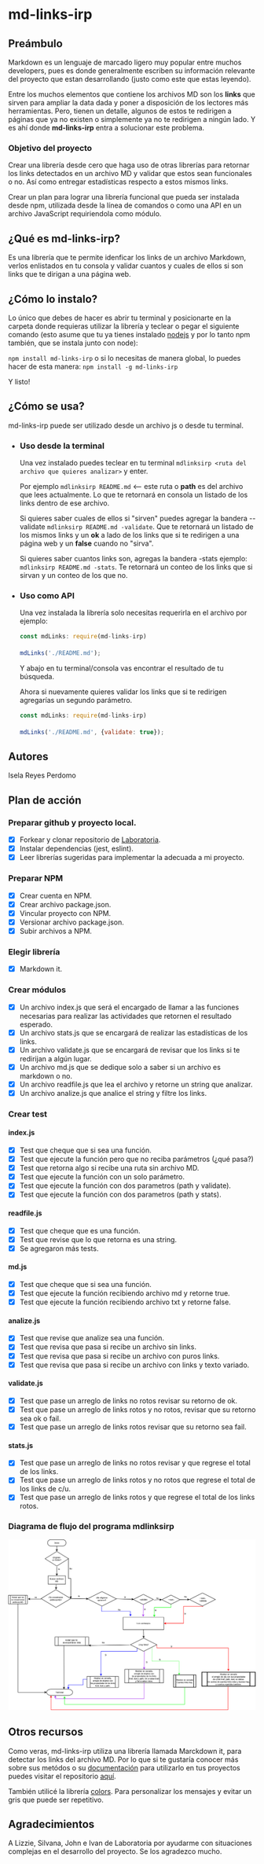 # md-links-irp

## Preámbulo

Markdown es un lenguaje de marcado ligero muy popular entre muchos developers, pues es donde generalmente escriben su información relevante del proyecto que estan desarrollando (justo como este que estas leyendo). 

Entre los muchos elementos que contiene los archivos MD son los **links** que sirven para ampliar la data dada y poner a disposición de los lectores más herramientas. Pero, tienen un detalle, algunos de estos te redirigen a páginas que ya no existen o simplemente ya no te redirigen a ningún lado. Y es ahí donde **md-links-irp** entra a solucionar este problema. 

### Objetivo del proyecto

Crear una librería desde cero que haga uso de otras librerías para retornar los links detectados en un archivo MD y validar que estos sean funcionales o no. Así como entregar estadísticas respecto a estos mismos links.

Crear un plan para lograr una librería funcional que pueda ser instalada desde npm, utilizada desde la línea de comandos o como una API en un archivo JavaScript requiriendola como módulo.

## ¿Qué es md-links-irp?

Es una librería que te permite idenficar los links de un archivo Markdown, verlos enlistados en tu consola y validar cuantos y cuales de ellos si son links que te dirigan a una página web.

## ¿Cómo lo instalo?

Lo único que debes de hacer es abrir tu terminal y posicionarte en la carpeta donde requieras utilizar la librería y teclear o pegar el siguiente comando (esto asume que tu ya tienes instalado [nodejs](https://nodejs.org/en/) y por lo tanto npm también, que se instala junto con node): 

`npm install md-links-irp`
o si lo necesitas de manera global, lo puedes hacer de esta manera:
`npm install -g md-links-irp`

Y listo! 

## ¿Cómo se usa?
md-links-irp puede ser utilizado desde un archivo js o desde tu terminal.
- ### Uso desde la terminal
    Una vez instalado puedes teclear en tu terminal `mdlinksirp <ruta del archivo que quieres analizar>` y enter.
    
    Por ejemplo `mdlinksirp README.md` <-- este ruta o **path** es del archivo que lees actualmente.
    Lo que te retornará en consola un listado de los links dentro de ese archivo.

    Si quieres saber cuales de ellos si "sirven" puedes agregar la bandera --validate
    `mdlinksirp README.md -validate`. Que te retornará un listado de los mismos links y un **ok** a lado de los links que si te redirigen a una página web y un **false** cuando no "sirva".

    Si quieres saber cuantos links son, agregas la bandera -stats ejemplo: `mdlinksirp README.md -stats`. Te retornará un conteo de los links que si sirvan y un conteo de los que no.

- ### Uso como API
    Una vez instalada la librería solo necesitas requerirla 
    en el archivo por ejemplo: 

    ```js
    const mdLinks: require(md-links-irp)

    mdLinks('./README.md');
    ```

    Y abajo en tu terminal/consola vas encontrar el resultado de tu búsqueda.

    Ahora si nuevamente quieres validar los links que si te redirigen agregarías un segundo parámetro.
    ```js
    const mdLinks: require(md-links-irp)

    mdLinks('./README.md', {validate: true});
    ```

## Autores

Isela Reyes Perdomo

## Plan de acción

### Preparar github y proyecto local.

- [x] Forkear y clonar repositorio de [Laboratoria](https://github.com/Laboratoria/MEX008-FE-md-link).
- [x] Instalar dependencias (jest, eslint).
- [x] Leer librerías sugeridas para implementar la adecuada a mi proyecto.

### Preparar NPM 

- [x] Crear cuenta en NPM.
- [x] Crear archivo package.json.
- [x] Vincular proyecto con NPM.
- [x] Versionar archivo package.json.
- [x] Subir archivos a NPM.

### Elegir librería
- [x] Markdown it.

### Crear módulos
- [x] Un archivo index.js que será el encargado de llamar a las funciones necesarias para realizar las actividades que retornen el resultado esperado.
- [x] Un archivo stats.js que se encargará de realizar las estadísticas de los links.
- [x] Un archivo validate.js que se encargará de revisar que los links si te redirijan a algún lugar.
- [x] Un archivo md.js que se dedique solo a saber si un archivo es markdown o no.
- [x] Un archivo readfile.js que lea el archivo y retorne un string que analizar.
- [x] Un archivo analize.js que analice el string y filtre los links.

### Crear test

#### index.js
- [x] Test que cheque que si sea una función.
- [x] Test que ejecute la función pero que no reciba parámetros (¿qué pasa?)
- [x] Test que retorna algo si recibe una ruta sin archivo MD.
- [x] Test que ejecute la función con un solo parámetro.
- [x] Test que ejecute la función con dos parametros (path y validate).
- [x] Test que ejecute la función con dos parametros (path y stats).

#### readfile.js
- [x] Test que cheque que es una función.
- [x] Test que revise que lo que retorna es una string.
- [x] Se agregaron más tests.

#### md.js
- [x] Test que cheque que si sea una función.
- [x] Test que ejecute la función recibiendo archivo md y retorne true.
- [x] Test que ejecute la función recibiendo archivo txt y retorne false.

#### analize.js
- [x] Test que revise que analize sea una función.
- [x] Test que revisa que pasa si recibe un archivo sin links.
- [x] Test que revisa que pasa si recibe un archivo con puros links.
- [x] Test que revisa que pasa si recibe un archivo con links y texto variado.

#### validate.js
- [x] Test que pase un arreglo de links no rotos revisar su retorno de ok.
- [x] Test que pase un arreglo de links rotos y no rotos, revisar que su retorno sea ok o fail.
- [x] Test que pase un arreglo de links rotos revisar que su retorno sea fail.

#### stats.js
- [x] Test que pase un arreglo de links no rotos revisar y que regrese el total de los links.
- [x] Test que pase un arreglo de links rotos y no rotos que regrese el total de los links de c/u.
- [x] Test que pase un arreglo de links rotos y que regrese el total de los links rotos.

### Diagrama de flujo del programa mdlinksirp

![Diagrama de flujo](https://github.com/IselaReyesPerdomo94/MEX008-FE-md-link/blob/master/img/diagrama-de-flujo-mdlinks.png)

## Otros recursos

Como veras, md-links-irp utiliza una librería llamada Marckdown it, para detectar los links del archivo MD.
Por lo que si te gustaría conocer más sobre sus metódos o su [documentación](https://markdown-it.github.io/markdown-it/) para utilizarlo en tus proyectos puedes visitar el repositorio [aquí](https://github.com/markdown-it/markdown-it).

También utilicé la librería [colors](https://www.npmjs.com/package/colors/v/1.3.3). Para personalizar los mensajes y evitar un gris que puede ser repetitivo.

## Agradecimientos

A Lizzie, Silvana, John e Ivan de Laboratoria por ayudarme con situaciones complejas en el desarrollo del proyecto. Se los agradezco mucho.